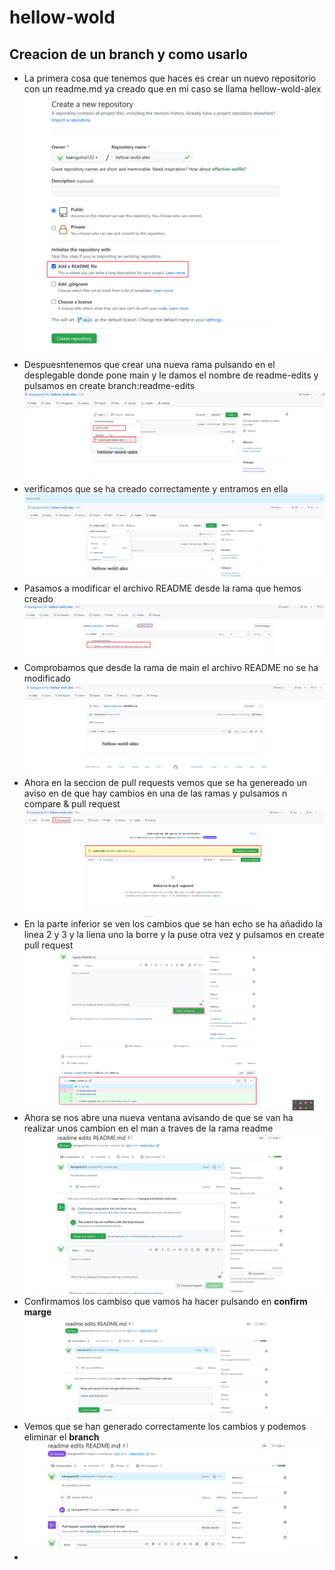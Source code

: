# hellow-wold

## Creacion de un branch y como usarlo 

- La primera cosa que tenemos que haces es crear un nuevo repositorio con un readme.md ya creado que en mi caso se llama hellow-wold-alex ![GitHub Logo](/githellow/1.png)
- Despuesntenemos que crear una nueva rama pulsando en el desplegable donde pone main y le damos el nombre de readme-edits y pulsamos en create branch:readme-edits ![GitHub Logo](/githellow/2.png)
- verificamos que se ha creado correctamente y entramos en ella ![GitHub Logo](/githellow/3.png)
- Pasamos a modificar el archivo README desde la rama que hemos creado ![GitHub Logo](/githellow/4.png)
- Comprobamos que desde la rama de main el archivo README no se ha modificado ![GitHub Logo](/githellow/5.png)
- Ahora en la seccion de pull requests vemos que se ha genereado un aviso en de que hay cambios en una de las ramas y pulsamos n compare & pull request ![GitHub Logo](/githellow/6.png)
- En la parte inferior se ven los cambios que se han echo se ha añadido la linea 2 y 3 y la liena uno la borre y la puse otra vez y pulsamos en create pull request  ![GitHub Logo](/githellow/7.png)
- Ahora se nos abre una nueva ventana avisando de que se van ha realizar unos cambion en el man a traves de la rama readme ![GitHub Logo](/githellow/9.png)
- Confirmamos los cambiso que vamos ha hacer pulsando en **confirm marge**  ![GitHub Logo](/githellow/10.png)
- Vemos que se han generado correctamente los cambios  y podemos eliminar el **branch**  ![GitHub Logo](/githellow/11.png)
- 

